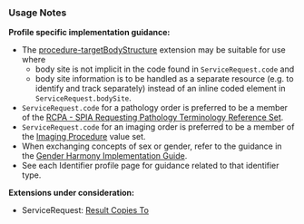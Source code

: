 ### Usage Notes

**Profile specific implementation guidance:**
- The [procedure-targetBodyStructure](http://hl7.org/fhir/R4/extension-procedure-targetbodystructure.html) extension may be suitable for use where
   - body site is not implicit in the code found in `ServiceRequest.code` and  
   - body site information is to be handled as a separate resource (e.g. to identify and track separately) instead of an inline coded element in `ServiceRequest.bodySite`. 
- `ServiceRequest.code` for a pathology order is preferred to be a member of the [RCPA - SPIA Requesting Pathology Terminology Reference Set](https://www.healthterminologies.gov.au/integration/R4/fhir/ValueSet/spia-requesting-refset-3). 
- `ServiceRequest.code` for an imaging order is preferred to be a member of the [Imaging Procedure](https://healthterminologies.gov.au/fhir/ValueSet/imaging-procedure-1) value set.
- When exchanging concepts of sex or gender, refer to the guidance in the [Gender Harmony Implementation Guide](http://hl7.org/xprod/ig/uv/gender-harmony/).
- See each Identifier profile page for guidance related to that identifier type.

**Extensions under consideration:**
* ServiceRequest: [Result Copies To](StructureDefinition-result-copies-to.html) 